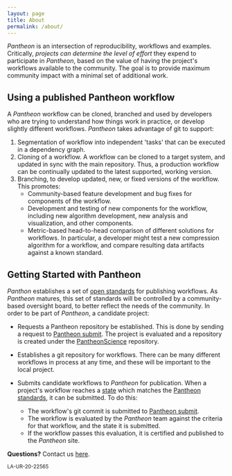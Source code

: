 ```yaml
---
layout: page
title: About
permalink: /about/
---
```


*Pantheon* is an intersection of reproducibility, workflows and examples. 
Critically, *projects can determine the level of effort* they expend to participate in *Pantheon*, based on the value of having the project's workflows available to the community.
The goal is to provide maximum community impact with a minimal set of additional work. 

## Using a published Pantheon workflow

A *Pantheon* workflow can be cloned, branched and used by developers who are trying to understand how things work in practice, or develop slightly different workflows. *Pantheon* takes advantage of git to support:

1. Segmentation of workflow into independent 'tasks' that can be executed in a dependency graph.
1. Cloning of a workflow. A workflow can be cloned to a target system, and updated in sync with the main repository. Thus, a production workflow can be continually updated to the latest supported, working version.
1. Branching, to develop updated, new, or fixed versions of the workflow. This promotes:
    - Community-based feature development and bug fixes for components of the workflow.
    - Development and testing of new components for the workflow, including new algorithm development, new analysis and visualization, and other components. 
    - Metric-based head-to-head comparison of different solutions for workflows. In particular, a developer might test a new compression algorithm for a workflow, and compare resulting data artifacts against a known standard.

## Getting Started with Pantheon

*Panthon* establishes a set of [open standards](http://pantheonscience.github.io/standards) for publishing workflows. As *Pantheon* matures, this set of standards will be controlled by a community-based oversight board, to better reflect the needs of the community. In order to be part of *Pantheon*, a candidate project:

- Requests a Pantheon repository be established. This is done by sending a request to [Pantheon submit](mailto:pantheon-submit@lanl.gov). The project is evaluated and a repository is created under the [PantheonScience]() repository.

- Establishes a git repository for workflows. There can be many different workflows in process at any time, and these will be important to the local project.

- Submits candidate workflows to *Pantheon* for publication. When a project's workflow reaches a [state](https://pantheonscience.github.io/standards) which matches the [Pantheon standards](http://pantheonscience.github.io/standards), it can be submitted. To do this:
    - The workflow's git commit is submitted to [Pantheon submit](mailto:pantheon-submit@lanl.gov).
    - The workflow is evaluated by the *Pantheon* team against the criteria for that workflow, and the state it is submitted.
    - If the workflow passes this evaluation, it is certified and published to the *Pantheon* site.

**Questions?** Contact us [here](mailto:pantheon-help@lanl.gov).

<small>LA-UR-20-22565</small>

